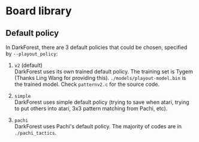 Board library
=================

Default policy
--------------

In DarkForest, there are 3 default policies that could be chosen, specified by `--playout_policy`:

1. `v2` (default)   
DarkForest uses its own trained default policy. The training set is Tygem (Thanks Ling Wang for providing this). `./models/playout-model.bin` is the trained model. Check `patternv2.c` for the source code.

2. `simple`  
DarkForest uses simple default policy (trying to save when atari, trying to put others into atari, 3x3 pattern matching from Pachi, etc).

3. `pachi`   
DarkForest uses Pachi's default policy. The majority of codes are in `./pachi_tactics`.
